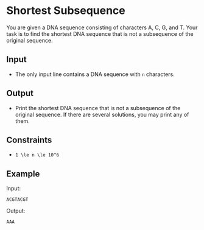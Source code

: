 # Shortest Subsequence 

You are given a DNA sequence consisting of characters A, C, G, and T.
Your task is to find the shortest DNA sequence that is not a subsequence of the original sequence.
## Input
- The only input line contains a DNA sequence with ```n``` characters.
## Output
- Print the shortest DNA sequence that is not a subsequence of the original sequence. If there are several solutions, you may print any of them.
## Constraints

- ```1 \le n \le 10^6```

## Example
Input:
```
ACGTACGT
```

Output:
```
AAA
```
